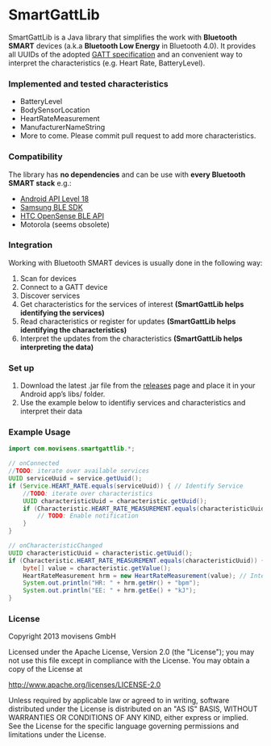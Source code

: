 SmartGattLib
============

SmartGattLib is a Java library that simplifies the work with **Bluetooth SMART** devices (a.k.a **Bluetooth Low Energy** in Bluetooth 4.0). It provides all UUIDs of the adopted [GATT specification](http://developer.bluetooth.org/gatt/Pages/default.aspx) and an convenient way to interpret the characteristics (e.g. Heart Rate, BatteryLevel).

### Implemented and tested characteristics ###

 * BatteryLevel
 * BodySensorLocation
 * HeartRateMeasurement
 * ManufacturerNameString
 * More to come. Please commit pull request to add more characteristics.

### Compatibility ###
The library has **no dependencies** and can be use with **every Bluetooth SMART stack** e.g.:

 * [Android API Level 18](http://developer.android.com/guide/topics/connectivity/bluetooth-le.html)
 * [Samsung BLE SDK](http://developer.samsung.com/ble)
 * [HTC OpenSense BLE API](http://www.htcdev.com/devcenter/opensense-sdk/partner-apis/bluetooth-low-energy/)
 * Motorola (seems obsolete)

### Integration ###
Working with Bluetooth SMART devices is usually done in the following way:

1. Scan for devices
2. Connect to a GATT device
3. Discover services
4. Get characteristics for the services of interest **(SmartGattLib helps identifying the services)**
5. Read characteristics or register for updates **(SmartGattLib helps identifying the characteristics)**
6. Interpret the updates from the characteristics **(SmartGattLib helps interpreting the data)**

### Set up ###

1. Download the latest .jar file from the [releases](https://github.com/movisens/SmartGattLib/releases) page and place it in your Android app’s libs/ folder.
2. Use the example below to identifiy services and characteristics and interpret their data

### Example Usage ###
```java
import com.movisens.smartgattlib.*;

// onConnected
//TODO: iterate over available services
UUID serviceUuid = service.getUuid();
if (Service.HEART_RATE.equals(serviceUuid)) { // Identify Service
	//TODO: iterate over characteristics
	UUID characteristicUuid = characteristic.getUuid();
	if (Characteristic.HEART_RATE_MEASUREMENT.equals(characteristicUuid)) { // Identify Characteristic
		// TODO: Enable notification
	}
}

// onCharacteristicChanged
UUID characteristicUuid = characteristic.getUuid();
if (Characteristic.HEART_RATE_MEASUREMENT.equals(characteristicUuid)) { // Identify Characteristic
	byte[] value = characteristic.getValue();
	HeartRateMeasurement hrm = new HeartRateMeasurement(value); // Interpret Characteristic
	System.out.println("HR: " + hrm.getHr() + "bpm");
	System.out.println("EE: " + hrm.getEe() + "kJ");
}
```
### License ###
Copyright 2013 movisens GmbH

Licensed under the Apache License, Version 2.0 (the "License");
you may not use this file except in compliance with the License.
You may obtain a copy of the License at

http://www.apache.org/licenses/LICENSE-2.0

Unless required by applicable law or agreed to in writing, software
distributed under the License is distributed on an "AS IS" BASIS,
WITHOUT WARRANTIES OR CONDITIONS OF ANY KIND, either express or implied.
See the License for the specific language governing permissions and
limitations under the License.
